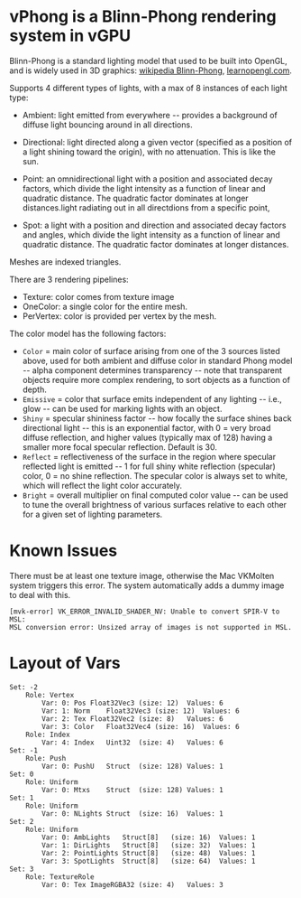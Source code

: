 # vPhong is a Blinn-Phong rendering system in vGPU

Blinn-Phong is a standard lighting model that used to be built into OpenGL, and is widely used in 3D graphics: [wikipedia Blinn-Phong](https://en.wikipedia.org/wiki/Blinn%E2%80%93Phong_shading_model),  [learnopengl.com](https://learnopengl.com/Lighting/Basic-Lighting).


Supports 4 different types of lights, with a max of 8 instances of each light type:

* Ambient: light emitted from everywhere -- provides a background of diffuse light bouncing around in all directions.

* Directional: light directed along a given vector (specified as a position of a light shining toward the origin), with no attenuation.  This is like the sun.

* Point: an omnidirectional light with a position and associated decay factors, which divide the light intensity as a function of linear and quadratic distance.  The quadratic factor dominates at longer distances.light radiating out in all directdions from a specific point, 

* Spot: a light with a position and direction and associated decay factors and angles, which divide the light intensity as a function of linear and quadratic distance. The quadratic factor dominates at longer distances.

Meshes are indexed triangles.

There are 3 rendering pipelines:
* Texture: color comes from texture image
* OneColor: a single color for the entire mesh.
* PerVertex: color is provided per vertex by the mesh.

The color model has the following factors:
* `Color` = main color of surface arising from one of the 3 sources listed above, used for both ambient and diffuse color in standard Phong model -- alpha component determines transparency -- note that transparent objects require more complex rendering, to sort objects as a function of depth.
* `Emissive` = color that surface emits independent of any lighting -- i.e., glow -- can be used for marking lights with an object.
* `Shiny` = specular shininess factor -- how focally the surface shines back directional light -- this is an exponential factor, with 0 = very broad diffuse reflection, and higher values (typically max of 128) having a smaller more focal specular reflection. Default is 30.
* `Reflect` = reflectiveness of the surface in the region where specular reflected light is emitted -- 1 for full shiny white reflection (specular) color, 0 = no shine reflection.  The specular color is always set to white, which will reflect the light color accurately.
* `Bright` = overall multiplier on final computed color value -- can be used to tune the overall brightness of various surfaces relative to each other for a given set of lighting parameters.

# Known Issues

There must be at least one texture image, otherwise the Mac VKMolten system triggers this error.  The system automatically adds a dummy image to deal with this.

```
[mvk-error] VK_ERROR_INVALID_SHADER_NV: Unable to convert SPIR-V to MSL:
MSL conversion error: Unsized array of images is not supported in MSL.
```

# Layout of Vars

```
Set: -2
    Role: Vertex
        Var: 0:	Pos	Float32Vec3	(size: 12)	Values: 6
        Var: 1:	Norm	Float32Vec3	(size: 12)	Values: 6
        Var: 2:	Tex	Float32Vec2	(size: 8)	Values: 6
        Var: 3:	Color	Float32Vec4	(size: 16)	Values: 6
    Role: Index
        Var: 4:	Index	Uint32	(size: 4)	Values: 6
Set: -1
    Role: Push
        Var: 0:	PushU	Struct	(size: 128)	Values: 1
Set: 0
    Role: Uniform
        Var: 0:	Mtxs	Struct	(size: 128)	Values: 1
Set: 1
    Role: Uniform
        Var: 0:	NLights	Struct	(size: 16)	Values: 1
Set: 2
    Role: Uniform
        Var: 0:	AmbLights	Struct[8]	(size: 16)	Values: 1
        Var: 1:	DirLights	Struct[8]	(size: 32)	Values: 1
        Var: 2:	PointLights	Struct[8]	(size: 48)	Values: 1
        Var: 3:	SpotLights	Struct[8]	(size: 64)	Values: 1
Set: 3
    Role: TextureRole
        Var: 0:	Tex	ImageRGBA32	(size: 4)	Values: 3
```

